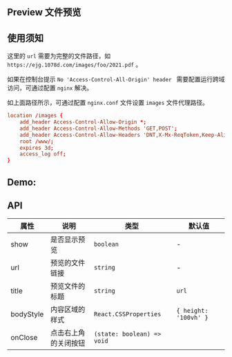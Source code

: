 ## Preview 文件预览

## 使用须知

这里的 `url` 需要为完整的文件路径，如 `https://ejg.1078d.com/images/foo/2021.pdf` 。

如果在控制台提示 `No 'Access-Control-All-Origin' header ` 需要配置运行跨域访问，可通过配置 `nginx` 解决。

如上面路径所示，可通过配置 `nginx.conf` 文件设置 `images` 文件代理路径。

```conf
location /images {
    add_header Access-Control-Allow-Origin *;
    add_header Access-Control-Allow-Methods 'GET,POST';
    add_header Access-Control-Allow-Headers 'DNT,X-Mx-ReqToken,Keep-Alive,User-Agent,X-Requested-With,  If-Modified-Since,Cache-Control,Content-Type,Authorization';
    root /www/;
    expires 3d;
    access_log off;
}

```

## Demo:

<code src="./demos/demo1.tsx"></code>

## API

| 属性      | 说明                 | 类型                       | 默认值                |
| --------- | -------------------- | -------------------------- | --------------------- |
| show      | 是否显示预览         | `boolean`                  | -                     |
| url       | 预览的文件链接       | `string`                   | -                     |
| title     | 预览文件的标题       | `string`                   | `url`                 |
| bodyStyle | 内容区域的样式       | `React.CSSProperties`      | `{ height: '100vh' }` |
| onClose   | 点击右上角的关闭按钮 | `(state: boolean) => void` |                       |
